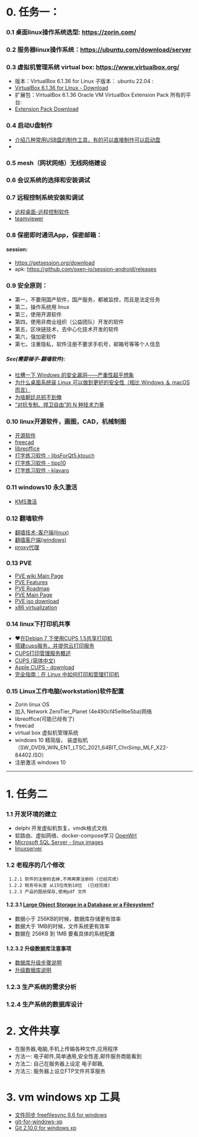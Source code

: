 # 0. 任务一：
### 0.1 桌面linux操作系统选型: https://zorin.com/ 
### 0.2 服务器linux操作系统：https://ubuntu.com/download/server
### 0.3 虚拟机管理系统 virtual box: https://www.virtualbox.org/
 - 版本：VirtualBox 6.1.36 for Linux 子版本： ubuntu 22.04 :  
 - [VirtualBox 6.1.36 for Linux - Download](https://download.virtualbox.org/virtualbox/6.1.36/virtualbox-6.1_6.1.36-152435~Ubuntu~jammy_amd64.deb)
 - 扩展包：VirtualBox 6.1.36 Oracle VM VirtualBox Extension Pack 所有的平台:
 -  [Extension Pack Download](https://download.virtualbox.org/virtualbox/6.1.36/Oracle_VM_VirtualBox_Extension_Pack-6.1.36a-152435.vbox-extpack)
        
### 0.4 启动U盘制作
   - [介绍几种常用USB盘的制作工具，有的可以直接制作可以启动盘](https://github.com/AaG7xNnrgbzeyqc5woPS/linux_help/blob/master/%E2%9D%A4%EF%B8%8FUSB%20Tools/%E2%9D%A4%EF%B8%8FREADME.md)
   - 
### 0.5 mesh（网状网络）无线网络建设
### 0.6 会议系统的选择和安装调试
### 0.7 远程控制系统安装和调试
  - [远程桌面-远程控制软件](https://github.com/AaG7xNnrgbzeyqc5woPS/ydh/blob/main/%E8%BF%9C%E7%A8%8B%E6%A1%8C%E9%9D%A2-%E8%BF%9C%E7%A8%8B%E6%8E%A7%E5%88%B6.md)
  - [teamviewer](https://www.teamviewer.com/en-us/)
     
     
### 0.8 保密即时通讯App，保密邮箱：
#### session:
  - https://getsession.org/download
  - apk: https://github.com/oxen-io/session-android/releases
     
### 0.9 安全原则：
- 第一，不要用国产软件，国产服务，都被监控，而且是法定任务
- 第二，操作系统用 linux
- 第三，使用开源软件
- 第四，使用非商业组织（公益团队）开发的软件
- 第五，区块链技术，去中心化技术开发的软件
- 第六，强加密软件
- 第七，注重隐私，软件注册不要求手机号，邮箱号等等个人信息

##### See(需要梯子-翻墙软件):
 - [吐槽一下 Windows 的安全漏洞——严重性超乎想象](https://program-think.blogspot.com/2017/04/Security-Vulnerabilities-in-Windows.html)
 - [为什么桌面系统装 Linux 可以做到更好的安全性（相比 Windows ＆ macOS 而言）](https://program-think.blogspot.com/2017/03/Why-Linux-Is-More-Secure-Than-Windows-and-macOS.html)
 - [为啥朝廷总抓不到俺](https://program-think.blogspot.com/2019/01/Security-Guide-for-Political-Activists.html)
 - [“对抗专制、捍卫自由”的 N 种技术力量](https://program-think.blogspot.com/2015/08/Technology-and-Freedom.html)
        
  
### 0.10 linux开源软件，画图，CAD，机械制图
- [开源软件](https://github.com/AaG7xNnrgbzeyqc5woPS/ydh/blob/main/%E5%BC%80%E6%BA%90%E8%BD%AF%E4%BB%B6.md)
- [freecad](https://github.com/AaG7xNnrgbzeyqc5woPS/ydh/blob/main/freecad.md)
- [libreoffice](https://github.com/AaG7xNnrgbzeyqc5woPS/ydh/blob/main/libreoffice.md)
- [打字练习软件 - libsForQt5.ktouch](https://www.linuxmi.com/linux-apps-10.html) 
- [打字练习软件 - tipp10](https://www.linuxlinks.com/TypingTutors/)
- [打字练习软件 - klavaro](https://www.linuxlinks.com/TypingTutors/)
    
### 0.11 windows10 永久激活
- [KMS激活](https://github.com/AaG7xNnrgbzeyqc5woPS/linux_help/blob/master/win10/KMS%E6%BF%80%E6%B4%BB.md)
 
### 0.12  翻墙软件
 - [翻墙技术-客户端(linux)](https://github.com/AaG7xNnrgbzeyqc5woPS/ydh/blob/main/%E2%9D%A4%EF%B8%8F%E7%BF%BB%E5%A2%99%E6%8A%80%E6%9C%AF-%E5%AE%A2%E6%88%B7%E7%AB%AF(linux).md)
 - [翻墙客户端(windows)](https://github.com/AaG7xNnrgbzeyqc5woPS/ydh/blob/main/%E2%9D%A4%EF%B8%8F%E7%BF%BB%E5%A2%99%E5%AE%A2%E6%88%B7%E7%AB%AF(windows).md)
 - [proxy代理](https://github.com/AaG7xNnrgbzeyqc5woPS/linux_help/blob/master/proxy%E4%BB%A3%E7%90%86/readme.md)

### 0.13 PVE
 - [PVE wiki Main Page](https://pve.proxmox.com/wiki/Main_Page)
 - [PVE Features](https://www.proxmox.com/en/proxmox-ve/features)
 - [PVE Roadmap ](https://pve.proxmox.com/wiki/Roadmap)
 - [PVE Main Page](https://www.proxmox.com/en/proxmox-ve)
 - [PVE iso download](https://www.proxmox.com/en/downloads/category/iso-images-pve)
 - [x86 virtualization](https://en.wikipedia.org/wiki/X86_virtualization)


### 0.14 linux下打印机共享
 - ❤️[在Debian 7 下使用CUPS 1.5共享打印机](https://www.linuxfly.org/post/684/) 
 - [搭建cups服务，并提供云打印服务](https://www.gordon2000.com/2021/01/cups.html)
 - [ CUPS打印管理服务概述](https://sites.google.com/site/linuxxuexi/rhel-xi-tong-guan-li/di11zhang-shi-yongcups-guan-lilinux-da-yin-ji)
 - [CUPS (简体中文)](https://wiki.archlinux.org/title/CUPS_(%E7%AE%80%E4%BD%93%E4%B8%AD%E6%96%87))
 - [Apple CUPS - download](https://www.cups.org/)
 - [完全指南：在 Linux 中如何打印和管理打印机 ](https://linux.cn/article-9538-1.html)

### 0.15 Linux工作电脑(workstation)软件配置
  - Zorin linux OS
  - 加入 Network ZeroTier_Planet (4e490cf45e9be5ba)网络
  - libreoffice(可能已经有了)
  - freecad
  - virtual box 虚拟机管理系统
  - windows 10 精简版， 装虚拟机 （SW_DVD9_WIN_ENT_LTSC_2021_64BIT_ChnSimp_MLF_X22-84402.ISO）
  - 注册激活 windows 10





-----
        
# 1. 任务二
### 1.1 开发环境的建立 
  - delphi 开发虚拟机恢复。vmdk格式文档
  - 软路由、虚拟网络、docker-compose学习 [OpenWrt](https://github.com/AaG7xNnrgbzeyqc5woPS/OpenWrt)
  - [Microsoft SQL Server - linux images](https://hub.docker.com/_/microsoft-mssql-server)
  - [linuxserver](https://www.linuxserver.io/)
     
     
### 1.2 老程序的几个修改
     1.2.1 软件的注册码去掉,不用再算注册码 (已经完成)
     1.2.2 税务号长度 从15位改到18位  (已经完成)
     1.2.3 产品的图纸保存,使用pdf 文件
     
 #### 1.2.3.1 [Large Object Storage in a Database or a Filesystem?](https://www.microsoft.com/en-us/research/wp-content/uploads/2006/04/tr-2006-45.pdf)
 - 数据小于 256KB的时候，数据库存储更有效率
 - 数据大于 1MB的时候，文件系统更有效率
 - 数据在 256KB 到 1MB 要看具体的系统配置 

#### 1.2.3.2 升级数据库注意事项
- [数据库升级步骤说明](https://github.com/AaG7xNnrgbzeyqc5woPS/ydh/blob/main/%E6%95%B0%E6%8D%AE%E5%BA%93%E5%8D%87%E7%BA%A7%E6%AD%A5%E9%AA%A4%E8%AF%B4%E6%98%8E.txt)
- [升级数据库说明](https://github.com/AaG7xNnrgbzeyqc5woPS/ydh/blob/main/%E5%8D%87%E7%BA%A7%E6%95%B0%E6%8D%AE%E5%BA%93%E8%AF%B4%E6%98%8E.sql)
     
### 1.2.3 生产系统的需求分析
### 1.2.4 生产系统的数据库设计
 
# 2. 文件共享
 -  在服务器,电脑,手机上传输各种文件,应用程序
 -  方法一: 电子邮件,简单通用,安全性差,邮件服务商能看到
 -  方法二: 自己在服务器上设定 电子邮箱,
 -  方法三: 服务器上设立FTP文件共享服务

# 3. vm windows xp 工具
  -  [文件同步 freefilesync 9.6 for windows ](https://freefilesync.org/archive.php)
  -  [git-for-windows-xp ](https://superuser.com/questions/1153883/git-for-windows-xp)
  -  [Git 2.10.0 for windows xp](https://github.com/git-for-windows/git/releases/tag/v2.10.0.windows.1)   
        
        







